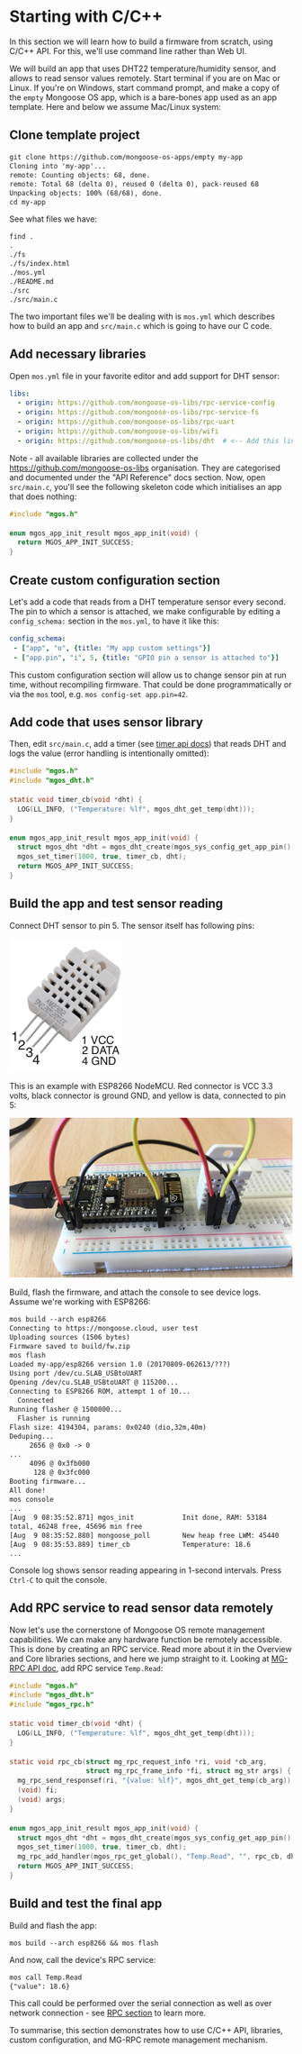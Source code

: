# Starting with C/C++

In this section we will learn how to build a firmware from scratch, using
C/C++ API. For this, we'll use command line rather than Web UI.

We will build an app that uses DHT22 temperature/humidity sensor, and
allows to read sensor values remotely. Start terminal if you are on
Mac or Linux. If you're on Windows, start command prompt, and make a copy
of the `empty` Mongoose OS app, which is a bare-bones app used as an app
template. Here and below we assume Mac/Linux system:


## Clone template project

<pre class="command-line language-bash" data-user="chris" data-host="localhost" data-output="2-5"><code>git clone https://github.com/mongoose-os-apps/empty my-app
Cloning into 'my-app'...
remote: Counting objects: 68, done.
remote: Total 68 (delta 0), reused 0 (delta 0), pack-reused 68
Unpacking objects: 100% (68/68), done.
cd my-app</code></pre>

See what files we have:

<pre class="command-line language-bash" data-user="chris" data-host="localhost" data-output="2-100"><code>find .
.
./fs
./fs/index.html
./mos.yml
./README.md
./src
./src/main.c</code></pre>

The two important files we'll be dealing with is `mos.yml` which
describes how to build an app and `src/main.c` which is going to have
our C code.

## Add necessary libraries

Open `mos.yml` file in your favorite editor and add support for DHT sensor:

```yaml
libs:
  - origin: https://github.com/mongoose-os-libs/rpc-service-config
  - origin: https://github.com/mongoose-os-libs/rpc-service-fs
  - origin: https://github.com/mongoose-os-libs/rpc-uart
  - origin: https://github.com/mongoose-os-libs/wifi
  - origin: https://github.com/mongoose-os-libs/dht  # <-- Add this line!
```

Note - all available libraries are collected under the https://github.com/mongoose-os-libs organisation. They are categorised
and documented under the "API Reference" docs section.
Now, open `src/main.c`, you'll see the following
skeleton code which initialises an app that does nothing:

```c
#include "mgos.h"

enum mgos_app_init_result mgos_app_init(void) {
  return MGOS_APP_INIT_SUCCESS;
}
```

## Create custom configuration section

Let's add a code that reads from a DHT temperature sensor every second.
The pin to which a sensor is attached, we make configurable by editing
a `config_schema:` section in the `mos.yml`, to have it like this:

```yaml
config_schema:
 - ["app", "o", {title: "My app custom settings"}]
 - ["app.pin", "i", 5, {title: "GPIO pin a sensor is attached to"}]
```

This custom configuration section will allow us to change sensor pin
at run time, without recompiling firmware. That could be done programmatically
or via the `mos` tool, e.g. `mos config-set app.pin=42`.

## Add code that uses sensor library

Then, edit `src/main.c`, add a timer (see [timer api docs](/docs/api/core/mgos_timers.h.md)) that reads DHT and logs the value
(error handling is intentionally omitted):

```c
#include "mgos.h"
#include "mgos_dht.h"

static void timer_cb(void *dht) {
  LOG(LL_INFO, ("Temperature: %lf", mgos_dht_get_temp(dht)));
}

enum mgos_app_init_result mgos_app_init(void) {
  struct mgos_dht *dht = mgos_dht_create(mgos_sys_config_get_app_pin(), DHT22);
  mgos_set_timer(1000, true, timer_cb, dht);
  return MGOS_APP_INIT_SUCCESS;
}

```

## Build the app and test sensor reading

Connect DHT sensor to pin 5. The sensor itself has following pins:

![](dht22.png)

This is an example with ESP8266 NodeMCU. Red connector is VCC 3.3 volts, black
connector is ground GND, and yellow is data, connected to pin 5:

![](dht.png)

Build, flash the firmware, and attach the
console to see device logs. Assume we're working with ESP8266:

<pre class="command-line language-bash" data-user="chris" data-host="localhost" data-output="2-4,6-20,22-30"><code>mos build --arch esp8266
Connecting to https://mongoose.cloud, user test
Uploading sources (1506 bytes)
Firmware saved to build/fw.zip
mos flash
Loaded my-app/esp8266 version 1.0 (20170809-062613/???)
Using port /dev/cu.SLAB_USBtoUART
Opening /dev/cu.SLAB_USBtoUART @ 115200...
Connecting to ESP8266 ROM, attempt 1 of 10...
  Connected
Running flasher @ 1500000...
  Flasher is running
Flash size: 4194304, params: 0x0240 (dio,32m,40m)
Deduping...
     2656 @ 0x0 -> 0
...
     4096 @ 0x3fb000
      128 @ 0x3fc000
Booting firmware...
All done!
mos console
...
[Aug  9 08:35:52.871] mgos_init            Init done, RAM: 53184 total, 46248 free, 45696 min free
[Aug  9 08:35:52.880] mongoose_poll        New heap free LWM: 45440
[Aug  9 08:35:53.889] timer_cb             Temperature: 18.6
...</code></pre>

Console log shows sensor reading appearing in 1-second intervals. Press
`Ctrl-C` to quit the console.

## Add RPC service to read sensor data remotely

Now let's use the cornerstone of Mongoose OS remote management capabilities.
We can make any hardware function be remotely accessible. This is done
by creating an RPC service. Read more about it in the Overview and Core
libraries sections, and here we jump straight to it. Looking at
[MG-RPC API doc](../api/rpc/rpc-common.md), add RPC service `Temp.Read`:

```c
#include "mgos.h"
#include "mgos_dht.h"
#include "mgos_rpc.h"

static void timer_cb(void *dht) {
  LOG(LL_INFO, ("Temperature: %lf", mgos_dht_get_temp(dht)));
}

static void rpc_cb(struct mg_rpc_request_info *ri, void *cb_arg,
                   struct mg_rpc_frame_info *fi, struct mg_str args) {
  mg_rpc_send_responsef(ri, "{value: %lf}", mgos_dht_get_temp(cb_arg));
  (void) fi;
  (void) args;
}

enum mgos_app_init_result mgos_app_init(void) {
  struct mgos_dht *dht = mgos_dht_create(mgos_sys_config_get_app_pin(), DHT22);
  mgos_set_timer(1000, true, timer_cb, dht);
  mg_rpc_add_handler(mgos_rpc_get_global(), "Temp.Read", "", rpc_cb, dht);
  return MGOS_APP_INIT_SUCCESS;
}
```

## Build and test the final app

Build and flash the app:

<pre class="command-line language-bash" data-user="chris" data-host="localhost" data-output="2-100"><code>mos build --arch esp8266 && mos flash</code></pre>

And now, call the device's RPC service:

<pre class="command-line language-bash" data-user="chris" data-host="localhost" data-output="2-100"><code>mos call Temp.Read
{"value": 18.6}</code></pre>

This call could be performed over the serial connection as well as over
network connection - see [RPC section](/docs/userguide/rpc.md) to learn more.

To summarise, this section demonstrates how to use C/C++ API, libraries,
custom configuration, and MG-RPC remote management mechanism.
